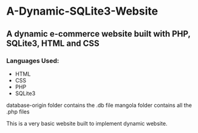# A-Dynamic-SQLite3-Website
## A dynamic e-commerce website built with PHP, SQLite3, HTML and CSS
### Languages Used:
- HTML
- CSS
- PHP
- SQLite3

database-origin folder contains the .db file
mangola folder contains all the .php files

This is a very basic website built to implement dynamic website.

